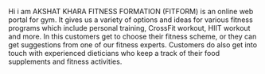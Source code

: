 Hi i am AKSHAT KHARA
FITNESS FORMATION (FITFORM) is an online web portal for gym. 
It gives us a variety of options and ideas for various fitness programs which include personal training, CrossFit workout, HIIT workout and more. In this customers get to choose their fitness scheme, or they can get suggestions from one of our fitness experts. Customers do also get into touch with experienced dieticians who keep a track of their food supplements and fitness activities.
